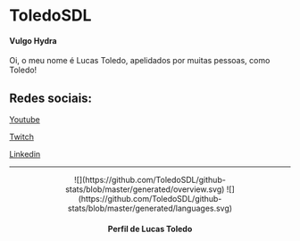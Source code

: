 # ToledoSDL
#### Vulgo Hydra
Oi, o meu nome é Lucas Toledo, apelidados por muitas pessoas, como Toledo!

## Redes sociais:
[Youtube](https://youtube.com/c/ToledoSDL)

[Twitch](https://twitch.tv/ToledoSDL)

[Linkedin]()

---

<p align = "center">
    ![](https://github.com/ToledoSDL/github-stats/blob/master/generated/overview.svg)
    ![](https://github.com/ToledoSDL/github-stats/blob/master/generated/languages.svg)
</p>

<h4 align="center">
    Perfil de Lucas Toledo
</h4>
